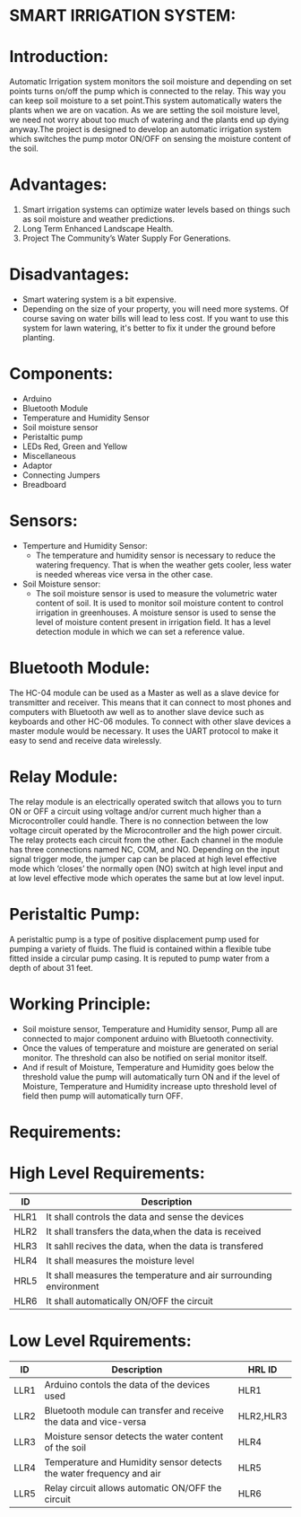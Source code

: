 # SMART IRRIGATION SYSTEM:

# Introduction:
Automatic Irrigation system monitors the soil moisture and depending on set points turns on/off the pump which is connected to the relay. This way you can keep soil moisture to a set point.This system automatically waters the plants when we are on vacation. As we are setting the soil moisture level, we need not worry about too much of watering and the plants end up dying anyway.The project is designed to develop an automatic irrigation system which switches the pump motor ON/OFF on sensing the moisture content of the soil.

# Advantages:
  1. Smart irrigation systems can optimize water levels based on things such as soil moisture and weather predictions.
  2. Long Term Enhanced Landscape Health.
  3. Project The Community’s Water Supply For Generations.

# Disadvantages:
  * Smart watering system is a bit expensive.
  * Depending on the size of your property, you will need more systems. Of course saving on water bills will lead to less cost. If you want to use this system for lawn watering, it's better to fix it under the ground before planting.

# Components:
  * Arduino
  * Bluetooth Module	
  * Temperature and Humidity Sensor	
  * Soil moisture sensor	
  * Peristaltic pump	
  * LEDs	Red, Green and Yellow	
  * Miscellaneous		
  * Adaptor	
  * Connecting Jumpers		
  * Breadboard
 
# Sensors:
   * Temperture and Humidity Sensor:
       * The temperature and humidity sensor is necessary to reduce the watering frequency. That is when the weather gets cooler, less water is needed whereas vice versa in the other case.
   * Soil Moisture sensor:
       * The soil moisture sensor is used to measure the volumetric water content of soil. It is used to monitor soil moisture content to control irrigation in greenhouses. A moisture sensor is used to sense the level of moisture content present in irrigation field. It has a level detection module in which we can set a reference value.
    
# Bluetooth Module:
The HC-04 module can be used as a Master as well as a slave device for transmitter and receiver. This means that it can connect to most phones and computers with Bluetooth aw well as to another slave device such as keyboards and other HC-06 modules. To connect with other slave devices a master module would be necessary. It uses the UART protocol to make it easy to send and receive data wirelessly.

# Relay Module:
The relay module is an electrically operated switch that allows you to turn ON or OFF a circuit using voltage and/or current much higher than a Microcontroller could handle. There is no connection between the low voltage circuit operated by the Microcontroller and the high power circuit. The relay protects each circuit from the other. Each channel in the module has three connections named NC, COM, and NO. Depending on the input signal trigger mode, the jumper cap can be placed at high level effective mode which ‘closes’ the normally open (NO) switch at high level input and at low level effective mode which operates the same but at low level input.

# Peristaltic Pump:
A peristaltic pump is a type of positive displacement pump used for pumping a variety of fluids. The fluid is contained within a flexible tube fitted inside a circular pump casing. It is reputed to pump water from a depth of about 31 feet.

# Working Principle:
  * Soil moisture sensor, Temperature and Humidity sensor, Pump all are connected to major component arduino with Bluetooth connectivity.
  * Once the values of temperature and moisture are generated on serial monitor. The threshold can also be notified on serial monitor itself.
  *  And if result of Moisture, Temperature and Humidity goes below the threshold value the pump will automatically turn ON and if the level of Moisture, Temperature and Humidity increase upto threshold level of field then pump will automatically turn OFF.

# Requirements:
# High Level Requirements:
ID   |        Description
---- | -----------------------------------------------------------------------
HLR1 |   It shall controls the data and sense the devices
HLR2 |   It shall transfers the data,when the data is received
HLR3 |   It sahll recives the data, when the data is transfered
HLR4 |   It shall measures the moisture level
HRL5 |   It shall measures the temperature and air surrounding environment
HLR6 |   It shall automatically ON/OFF the circuit

# Low Level Rquirements:
ID   |        Description                                                    | HRL ID
---- | --------------------------------------------------------------------- | -------------
LLR1 |   Arduino contols the data of the devices used                        | HLR1
LLR2 |   Bluetooth module can transfer and receive the data and vice-versa   | HLR2,HLR3
LLR3 |   Moisture sensor detects the water content of the soil               | HLR4
LLR4 |   Temperature and Humidity sensor detects the water frequency and air | HLR5
LLR5 |   Relay circuit allows automatic ON/OFF the circuit                   | HLR6

 

